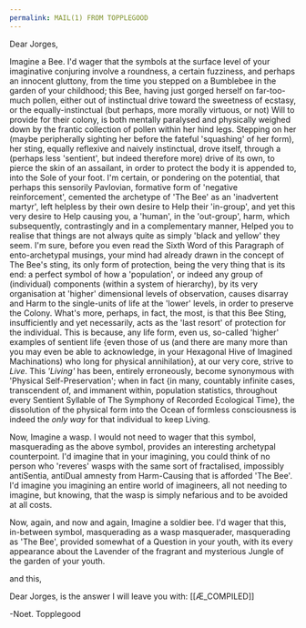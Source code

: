 ```yaml
---
permalink: MAIL(1) FROM TOPPLEGOOD
---
```

Dear Jorges,

Imagine a Bee.
I'd wager that the symbols at the surface level of your imaginative conjuring involve a roundness, a certain fuzziness, and perhaps an innocent gluttony, from the time you stepped on a Bumblebee in the garden of your childhood; this Bee, having just gorged herself on far-too-much pollen, either out of instinctual drive toward the sweetness of ecstasy, or the equally-instinctual (but perhaps, more morally virtuous, or not) Will to provide for their colony, is both mentally paralysed and physically weighed down by the frantic collection of pollen within her hind legs. Stepping on her (maybe peripherally sighting her before the fateful 'squashing' of her form), her sting, equally reflexive and naively instinctual, drove itself, through a (perhaps less 'sentient', but indeed therefore more) drive of its own, to pierce the skin of an assailant, in order to protect the body it is appended to, into the Sole of your foot. I'm certain, or pondering on the potential, that perhaps this sensorily Pavlovian, formative form of 'negative reinforcement', cemented the archetype of 'The Bee' as an 'inadvertent martyr', left helpless by their own desire to Help their 'in-group', and yet this very desire to Help causing you, a 'human', in the 'out-group', harm, which subsequently, contrastingly and in a complementary manner, Helped you to realise that things are not always quite as simply 'black and yellow' they seem. I'm sure, before you even read the Sixth Word of this Paragraph of ento-archetypal musings, your mind had already drawn in the concept of The Bee's sting, its only form of protection, being the very thing that is its end: a perfect symbol of how a 'population', or indeed any group of (individual) components (within a system of hierarchy), by its very organisation at 'higher' dimensional levels of observation, causes disarray and Harm to the single-units of life at the 'lower' levels, in order to preserve the Colony. 
What's more, perhaps, in fact, the most, is that this Bee Sting, insufficiently and yet necessarily, acts as the 'last resort' of protection for the individual. 
This is because, any life form, even us, so-called 'higher' examples of sentient life {even those of us (and there are many more than you may even be able to acknowledge, in your Hexagonal Hive of Imagined Machinations) who long for physical annihilation}, at our very core, strive to *Live*. 
This *'Living'* has been, entirely erroneously, become synonymous with 'Physical Self-Preservation'; when in fact {in many, countably infinite cases, transcendent of, and immanent within, population statistics, throughout every Sentient Syllable of The Symphony of Recorded Ecological Time}, the dissolution of the physical form into the Ocean of formless consciousness is indeed the *only way* for that individual to keep Living. 


Now, 
Imagine a wasp. 
I would not need to wager that this symbol, masquerading as the above symbol, provides an interesting archetypal counterpoint. I'd imagine that in your imagining, you could think of no person who 'reveres' wasps with the same sort of fractalised, impossibly antiSentia, antiDual amnesty from Harm-Causing that is afforded 'The Bee'. I'd imagine you imagining an entire world of imagineers, all not needing to imagine, but knowing, that the wasp is simply nefarious and to be avoided at all costs.

Now, again, and now and again, 
Imagine a soldier bee. 
I'd wager that this, in-between symbol, masquerading as a wasp masquerader, masquerading as 'The Bee', provided somewhat of a Question in your youth, with its every appearance about the Lavender of the fragrant and mysterious Jungle of the garden of your youth.  

and this,

Dear Jorges, is the answer I will leave you with:
[[Æ_COMPILED]]

-Noet. Topplegood